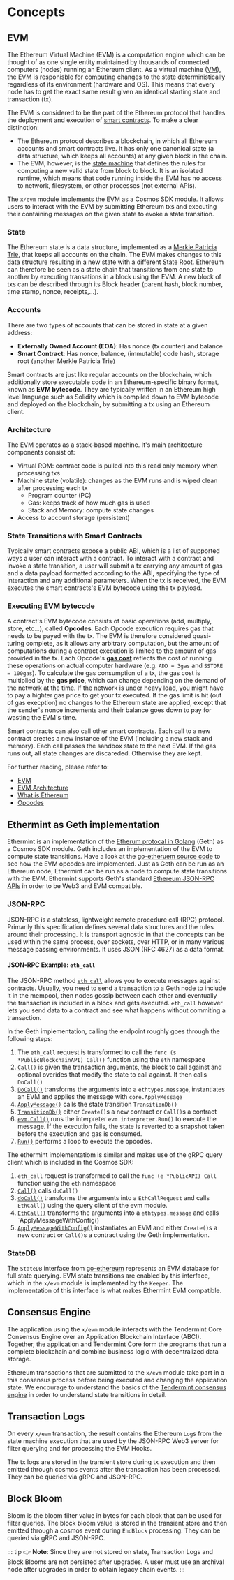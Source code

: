 <!--
order: 1
-->

# Concepts

## EVM

The Ethereum Virtual Machine (EVM) is a computation engine which can be thought of as one single entity maintained by thousands of connected computers (nodes) running an Ethereum client. As a virtual machine ([VM](https://en.wikipedia.org/wiki/Virtual_machine)), the EVM is responisble for computing changes to the state deterministically regardless of its environment (hardware and OS). This means that every node has to get the exact same result given an identical starting state and transaction (tx).

The EVM is considered to be the part of the Ethereum protocol that handles the deployment and execution of [smart contracts](https://ethereum.org/en/developers/docs/smart-contracts/). To make a clear distinction:

* The Ethereum protocol describes a blockchain, in which all Ethereum accounts and smart contracts live. It has only one canonical state (a data structure, which keeps all accounts) at any given block in the chain.
* The EVM, however, is the [state machine](https://en.wikipedia.org/wiki/Finite-state_machine) that defines the rules for computing a new valid state from block to block. It is an isolated runtime, which means that code running inside the EVM has no access to network, filesystem, or other processes (not external APIs).

The `x/evm` module implements the EVM as a Cosmos SDK module. It allows users to interact with the EVM by submitting Ethereum txs and executing their containing messages on the given state to evoke a state transition.

### State

The Ethereum state is a data structure, implemented as a [Merkle Patricia Trie](https://en.wikipedia.org/wiki/Merkle_tree), that keeps all accounts on the chain. The EVM makes changes to this data structure resulting in a new state with a different State Root. Ethereum can therefore be seen as a state chain that transitions from one state to another by executing transations in a block using the EVM. A new block of txs can be described through its Block header (parent hash, block number, time stamp, nonce, receipts,...).

### Accounts

There are two types of accounts that can be stored in state at a given address:

* **Externally Owned Account (EOA)**: Has nonce (tx counter) and balance
* **Smart Contract**: Has nonce, balance, (immutable) code hash, storage root (another Merkle Patricia Trie)

Smart contracts are just like regular accounts on the blockchain, which additionally store executable code in an Ethereum-specific binary format, known as **EVM bytecode**. They are typically written in an Ethereum high level language such as Solidity which is compiled down to EVM bytecode and deployed on the blockchain, by submitting a tx using an Ethereum client.

### Architecture

The EVM operates as a stack-based machine. It's main architecture components consist of:

* Virtual ROM: contract code is pulled into this read only memory when processing txs
* Machine state (volatile): changes as the EVM runs and is wiped clean after processing each tx
    * Program counter (PC)
    * Gas: keeps track of how much gas is used
    * Stack and Memory: compute state changes
* Access to account storage (persistent)

### State Transitions with Smart Contracts

Typically smart contracts expose a public ABI, which is a list of supported ways a user can interact with a contract. To interact with a contract and invoke a state transition, a user will submit a tx carrying any amount of gas and a data payload formatted according to the ABI, specifying the type of interaction and any additional parameters. When the tx is received, the EVM executes the smart contracts's EVM bytecode using the tx payload.

### Executing EVM bytecode

A contract's EVM bytecode consists of basic operations (add, multiply, store, etc...), called **Opcodes**. Each Opcode execution requires gas that needs to be payed with the tx. The EVM is therefore considered quasi-turing complete, as it allows any arbitrary computation, but the amount of computations during a contract execution is limited to the amount of gas provided in the tx. Each Opcode's [**gas cost**](https://www.evm.codes/) reflects the cost of running these operations on actual computer hardware (e.g. `ADD = 3gas` and `SSTORE = 100gas`). To calculate the gas consumption of a tx, the gas cost is multiplied by the **gas price**, which can change depending on the demand of the network at the time. If the network is under heavy load, you might have to pay a highter gas price to get your tx executed. If the gas limit is hit (out of gas execption) no changes to the Ethereum state are applied, except that the sender's nonce increments and their balance goes down to pay for wasting the EVM's time.

Smart contracts can also call other smart contracts. Each call to a new contract creates a new instance of the EVM (including a new stack and memory). Each call passes the sandbox state to the next EVM. If the gas runs out, all state changes are discareded. Otherwise they are kept.

For further reading, please refer to:

* [EVM](https://eth.wiki/concepts/evm/evm)
* [EVM Architecture](https://cypherpunks-core.github.io/ethereumbook/13evm.html#evm_architecture)
* [What is Ethereum](https://ethdocs.org/en/latest/introduction/what-is-ethereum.html#what-is-ethereum)
* [Opcodes](https://www.ethervm.io/)

## Ethermint as Geth implementation

Ethermint is an implementation of the [Etherum protocal in Golang](https://geth.ethereum.org/docs/getting-started) (Geth) as a Cosmos SDK module. Geth includes an implementation of the EVM to compute state transitions. Have a look at the [go-etheruem source code](https://github.com/ethereum/go-ethereum/blob/master/core/vm/instructions.go) to see how the EVM opcodes are implemented. Just as Geth can be run as an Ethereum node, Ethermint can be run as a node to compute state transitions with the EVM. Ethermint supports Geth's standard [Ethereum JSON-RPC APIs](https://docs.evoblock.org/developers/json-rpc/endpoints.html) in order to be Web3 and EVM compatible.

### JSON-RPC

JSON-RPC is a stateless, lightweight remote procedure call (RPC) protocol. Primarily this specification defines several data structures and the rules around their processing. It is transport agnostic in that the concepts can be used within the same process, over sockets, over HTTP, or in many various message passing environments. It uses JSON (RFC 4627) as a data format.

#### JSON-RPC Example: `eth_call`

The JSON-RPC method [`eth_call`](https://docs.evoblock.org/developers/json-rpc/endpoints.html#eth-call) allows you to execute messages against contracts. Usually, you need to send a transaction to a Geth node to include it in the mempool, then nodes gossip between each other and eventually the transaction is included in a block and gets executed. `eth_call` however lets you send data to a contract and see what happens without commiting a transaction.

In the Geth implementation, calling the endpoint roughly goes through the following steps:

1. The `eth_call` request is transformed to call the `func (s *PublicBlockchainAPI) Call()` function using the `eth` namespace
2. [`Call()`](https://github.com/ethereum/go-ethereum/blob/master/internal/ethapi/api.go#L982) is given the transaction arguments, the block to call against and optional overides that modify the state to call against. It then calls `DoCall()`
3. [`DoCall()`](https://github.com/ethereum/go-ethereum/blob/d575a2d3bc76dfbdefdd68b6cffff115542faf75/internal/ethapi/api.go#L891) transforms the arguments into a `ethtypes.message`, instantiates an EVM and applies the message with `core.ApplyMessage`
4. [`ApplyMessage()`](https://github.com/ethereum/go-ethereum/blob/d575a2d3bc76dfbdefdd68b6cffff115542faf75/core/state_transition.go#L180) calls the state transition `TransitionDb()`
5. [`TransitionDb()`](https://github.com/ethereum/go-ethereum/blob/d575a2d3bc76dfbdefdd68b6cffff115542faf75/core/state_transition.go#L275) either `Create()`s a new contract or `Call()`s a contract
6. [`evm.Call()`](https://github.com/ethereum/go-ethereum/blob/d575a2d3bc76dfbdefdd68b6cffff115542faf75/core/vm/evm.go#L168) runs the interpreter `evm.interpreter.Run()` to execute the message. If the execution fails, the state is reverted to a snapshot taken before the execution and gas is consumed.
7. [`Run()`](https://github.com/ethereum/go-ethereum/blob/d575a2d3bc76dfbdefdd68b6cffff115542faf75/core/vm/interpreter.go#L116) performs a loop to execute the opcodes.

The ethermint implementatiom is similar and makes use of the gRPC query client which is included in the Cosmos SDK:

1. `eth_call` request is transformed to call the `func (e *PublicAPI) Call` function using the `eth` namespace
2. [`Call()`](https://github.com/evoblockchain/ethermint/blob/main/rpc/namespaces/ethereum/eth/api.go#L639) calls `doCall()`
3. [`doCall()`](https://github.com/evoblockchain/ethermint/blob/main/rpc/namespaces/ethereum/eth/api.go#L656) transforms the arguments into a `EthCallRequest` and calls `EthCall()` using the query client of the evm module.
4. [`EthCall()`](https://github.com/evoblockchain/ethermint/blob/main/x/evm/keeper/grpc_query.go#L212) transforms the arguments into a `ethtypes.message` and calls `ApplyMessageWithConfig()
5. [`ApplyMessageWithConfig()`](https://github.com/evoblockchain/ethermint/blob/d5598932a7f06158b7a5e3aa031bbc94eaaae32c/x/evm/keeper/state_transition.go#L341) instantiates an EVM and either `Create()`s a new contract or `Call()`s a contract using the Geth implementation.

### StateDB

The `StateDB` interface from [go-ethereum](https://github.com/ethereum/go-ethereum/blob/master/core/vm/interface.go) represents an EVM database for full state querying. EVM state transitions are enabled by this interface, which in the `x/evm` module is implemented by the `Keeper`. The implementation of this interface is what makes Ethermint EVM compatible.

## Consensus Engine

The application using the `x/evm` module interacts with the Tendermint Core Consensus Engine over an Application Blockchain Interface (ABCI). Together, the application and Tendermint Core form the programs that run a complete blockchain and combine business logic with decentralized data storage.

Ethereum transactions that are submitted to the `x/evm` module take part in a this consensus process before being executed and changing the application state. We encourage to understand the basics of the [Tendermint consensus engine](https://docs.tendermint.com/master/introduction/what-is-tendermint.html#intro-to-abci) in order to understand state transitions in detail.

## Transaction Logs

On every `x/evm` transaction, the result contains the Ethereum `Log`s from the state machine execution that are used by the JSON-RPC Web3 server for filter querying and for processing the EVM Hooks.

The tx logs are stored in the transient store during tx execution and then emitted through cosmos events after the transaction has been processed. They can be queried via gRPC and JSON-RPC.

## Block Bloom

Bloom is the bloom filter value in bytes for each block that can be used for filter queries. The block bloom value is stored in the transient store and then emitted through a cosmos event during `EndBlock` processing. They can be queried via gRPC and JSON-RPC.

::: tip
👉 **Note**: Since they are not stored on state, Transaction Logs and Block Blooms are not persisted after upgrades. A user must use an archival node after upgrades in order to obtain legacy chain events.
:::
